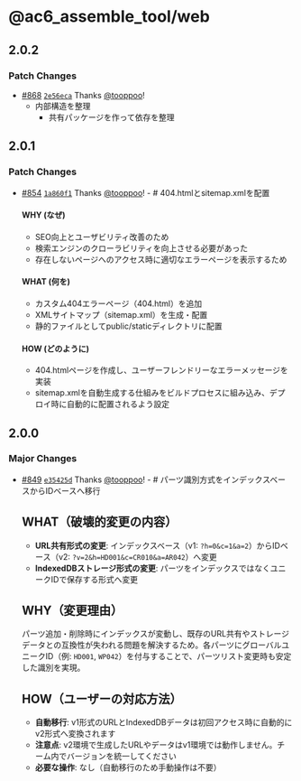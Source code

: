 # @ac6_assemble_tool/web

## 2.0.2

### Patch Changes

- [#868](https://github.com/tooppoo/ac6_assemble_tool/pull/868) [`2e56eca`](https://github.com/tooppoo/ac6_assemble_tool/commit/2e56eca12ed43cb8fd86fcab687ea37975238c6b) Thanks [@tooppoo](https://github.com/tooppoo)!
  - 内部構造を整理
    - 共有パッケージを作って依存を整理

## 2.0.1

### Patch Changes

- [#854](https://github.com/tooppoo/ac6_assemble_tool/pull/854) [`1a860f1`](https://github.com/tooppoo/ac6_assemble_tool/commit/1a860f1bc8d7504976e5bf80224bc8757337bdb4) Thanks [@tooppoo](https://github.com/tooppoo)! - # 404.htmlとsitemap.xmlを配置

  #### WHY (なぜ)

  - SEO向上とユーザビリティ改善のため
  - 検索エンジンのクローラビリティを向上させる必要があった
  - 存在しないページへのアクセス時に適切なエラーページを表示するため

  #### WHAT (何を)

  - カスタム404エラーページ（404.html）を追加
  - XMLサイトマップ（sitemap.xml）を生成・配置
  - 静的ファイルとしてpublic/staticディレクトリに配置

  #### HOW (どのように)

  - 404.htmlページを作成し、ユーザーフレンドリーなエラーメッセージを実装
  - sitemap.xmlを自動生成する仕組みをビルドプロセスに組み込み、デプロイ時に自動的に配置されるよう設定

## 2.0.0

### Major Changes

- [#849](https://github.com/tooppoo/ac6_assemble_tool/pull/849) [`e35425d`](https://github.com/tooppoo/ac6_assemble_tool/commit/e35425d0214a148fbd2dfedf33395bab940ea948) Thanks [@tooppoo](https://github.com/tooppoo)! - # パーツ識別方式をインデックスベースからIDベースへ移行

  ## WHAT（破壊的変更の内容）

  - **URL共有形式の変更**: インデックスベース（v1: `?h=0&c=1&a=2`）からIDベース（v2: `?v=2&h=HD001&c=CR010&a=AR042`）へ変更
  - **IndexedDBストレージ形式の変更**: パーツをインデックスではなくユニークIDで保存する形式へ変更

  ## WHY（変更理由）

  パーツ追加・削除時にインデックスが変動し、既存のURL共有やストレージデータとの互換性が失われる問題を解決するため。各パーツにグローバルユニークID（例: `HD001`, `WP042`）を付与することで、パーツリスト変更時も安定した識別を実現。

  ## HOW（ユーザーの対応方法）

  - **自動移行**: v1形式のURLとIndexedDBデータは初回アクセス時に自動的にv2形式へ変換されます
  - **注意点**: v2環境で生成したURLやデータはv1環境では動作しません。チーム内でバージョンを統一してください
  - **必要な操作**: なし（自動移行のため手動操作は不要）

